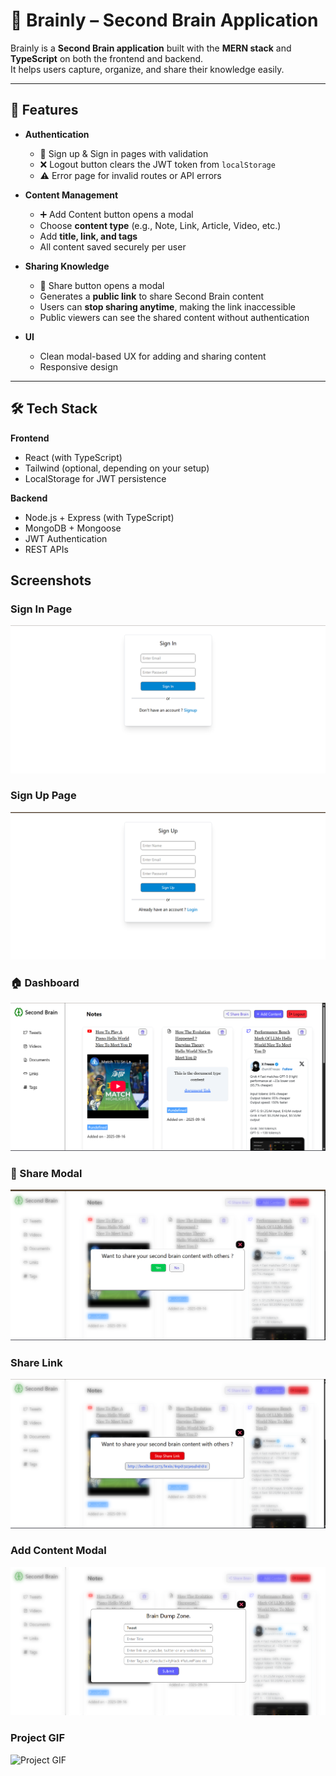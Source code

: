 # 🧠 Brainly – Second Brain Application

Brainly is a **Second Brain application** built with the **MERN stack** and **TypeScript** on both the frontend and backend.  
It helps users capture, organize, and share their knowledge easily.  

---

## 🚀 Features

- **Authentication**
  - 🔐 Sign up & Sign in pages with validation
  - ❌ Logout button clears the JWT token from `localStorage`
  - ⚠️ Error page for invalid routes or API errors

- **Content Management**
  - ➕ Add Content button opens a modal
  - Choose **content type** (e.g., Note, Link, Article, Video, etc.)
  - Add **title, link, and tags**
  - All content saved securely per user

- **Sharing Knowledge**
  - 🔗 Share button opens a modal
  - Generates a **public link** to share Second Brain content
  - Users can **stop sharing anytime**, making the link inaccessible
  - Public viewers can see the shared content without authentication

- **UI**
  - Clean modal-based UX for adding and sharing content
  - Responsive design

---

## 🛠️ Tech Stack

**Frontend**  
-  React (with TypeScript)  
-  Tailwind (optional, depending on your setup)  
-  LocalStorage for JWT persistence  

**Backend**  
-  Node.js + Express (with TypeScript)  
-  MongoDB + Mongoose  
-  JWT Authentication  
-  REST APIs  

## Screenshots

### Sign In Page
![Sign In](./frontend/public/screenshots/signin.png)

### Sign Up Page
![Sign up](./frontend/public/screenshots/signup.png)

### 🏠 Dashboard
![Dashboard](./frontend/public/screenshots/dashboard.png)

### 🔗 Share Modal
![Share Modal1](./frontend/public/screenshots/share-modal1.png)

### Share Link
![Share Modal2](./frontend/public/screenshots/share-modal2.png)

### Add Content Modal
![Add Content Modal](./frontend/public/screenshots/add-content-modal.png)


### Project GIF
![Project GIF](./frontend/public/screenshots/Brainly.png)
